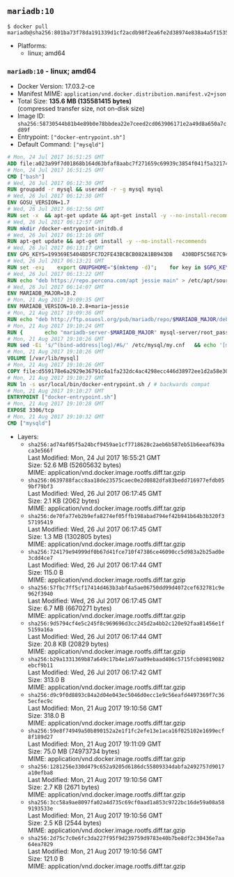 ## `mariadb:10`

```console
$ docker pull mariadb@sha256:801ba73f78da191339d1cf2acdb98f2ea6fe2d38974e838a4a5f1535563e4ed7
```

-	Platforms:
	-	linux; amd64

### `mariadb:10` - linux; amd64

-	Docker Version: 17.03.2-ce
-	Manifest MIME: `application/vnd.docker.distribution.manifest.v2+json`
-	Total Size: **135.6 MB (135581415 bytes)**  
	(compressed transfer size, not on-disk size)
-	Image ID: `sha256:58730544b81b4e89b0e78bbdea22e7ceed2cd063906171e2a49d8a650a7cd89f`
-	Entrypoint: `["docker-entrypoint.sh"]`
-	Default Command: `["mysqld"]`

```dockerfile
# Mon, 24 Jul 2017 16:51:25 GMT
ADD file:a023a99f7d01868b164d63bfaf8aabc7f271659c69939c3854f041f5a3217428 in / 
# Mon, 24 Jul 2017 16:51:25 GMT
CMD ["bash"]
# Wed, 26 Jul 2017 06:12:30 GMT
RUN groupadd -r mysql && useradd -r -g mysql mysql
# Wed, 26 Jul 2017 06:12:30 GMT
ENV GOSU_VERSION=1.7
# Wed, 26 Jul 2017 06:12:56 GMT
RUN set -x 	&& apt-get update && apt-get install -y --no-install-recommends ca-certificates wget && rm -rf /var/lib/apt/lists/* 	&& wget -O /usr/local/bin/gosu "https://github.com/tianon/gosu/releases/download/$GOSU_VERSION/gosu-$(dpkg --print-architecture)" 	&& wget -O /usr/local/bin/gosu.asc "https://github.com/tianon/gosu/releases/download/$GOSU_VERSION/gosu-$(dpkg --print-architecture).asc" 	&& export GNUPGHOME="$(mktemp -d)" 	&& gpg --keyserver ha.pool.sks-keyservers.net --recv-keys B42F6819007F00F88E364FD4036A9C25BF357DD4 	&& gpg --batch --verify /usr/local/bin/gosu.asc /usr/local/bin/gosu 	&& rm -r "$GNUPGHOME" /usr/local/bin/gosu.asc 	&& chmod +x /usr/local/bin/gosu 	&& gosu nobody true 	&& apt-get purge -y --auto-remove ca-certificates wget
# Wed, 26 Jul 2017 06:12:57 GMT
RUN mkdir /docker-entrypoint-initdb.d
# Wed, 26 Jul 2017 06:13:16 GMT
RUN apt-get update && apt-get install -y --no-install-recommends 		apt-transport-https ca-certificates 		pwgen 	&& rm -rf /var/lib/apt/lists/*
# Wed, 26 Jul 2017 06:13:17 GMT
ENV GPG_KEYS=199369E5404BD5FC7D2FE43BCBCB082A1BB943DB 	430BDF5C56E7C94E848EE60C1C4CBDCDCD2EFD2A 	4D1BB29D63D98E422B2113B19334A25F8507EFA5
# Wed, 26 Jul 2017 06:13:21 GMT
RUN set -ex; 	export GNUPGHOME="$(mktemp -d)"; 	for key in $GPG_KEYS; do 		gpg --keyserver ha.pool.sks-keyservers.net --recv-keys "$key"; 	done; 	gpg --export $GPG_KEYS > /etc/apt/trusted.gpg.d/mariadb.gpg; 	rm -r "$GNUPGHOME"; 	apt-key list
# Wed, 26 Jul 2017 06:13:22 GMT
RUN echo "deb https://repo.percona.com/apt jessie main" > /etc/apt/sources.list.d/percona.list 	&& { 		echo 'Package: *'; 		echo 'Pin: release o=Percona Development Team'; 		echo 'Pin-Priority: 998'; 	} > /etc/apt/preferences.d/percona
# Wed, 26 Jul 2017 06:14:07 GMT
ENV MARIADB_MAJOR=10.2
# Mon, 21 Aug 2017 19:09:35 GMT
ENV MARIADB_VERSION=10.2.8+maria~jessie
# Mon, 21 Aug 2017 19:09:36 GMT
RUN echo "deb http://ftp.osuosl.org/pub/mariadb/repo/$MARIADB_MAJOR/debian jessie main" > /etc/apt/sources.list.d/mariadb.list 	&& { 		echo 'Package: *'; 		echo 'Pin: release o=MariaDB'; 		echo 'Pin-Priority: 999'; 	} > /etc/apt/preferences.d/mariadb
# Mon, 21 Aug 2017 19:10:24 GMT
RUN { 		echo "mariadb-server-$MARIADB_MAJOR" mysql-server/root_password password 'unused'; 		echo "mariadb-server-$MARIADB_MAJOR" mysql-server/root_password_again password 'unused'; 	} | debconf-set-selections 	&& apt-get update 	&& apt-get install -y 		"mariadb-server=$MARIADB_VERSION" 		percona-xtrabackup-24 		socat 	&& rm -rf /var/lib/apt/lists/* 	&& sed -ri 's/^user\s/#&/' /etc/mysql/my.cnf /etc/mysql/conf.d/* 	&& rm -rf /var/lib/mysql && mkdir -p /var/lib/mysql /var/run/mysqld 	&& chown -R mysql:mysql /var/lib/mysql /var/run/mysqld 	&& chmod 777 /var/run/mysqld
# Mon, 21 Aug 2017 19:10:26 GMT
RUN sed -Ei 's/^(bind-address|log)/#&/' /etc/mysql/my.cnf 	&& echo '[mysqld]\nskip-host-cache\nskip-name-resolve' > /etc/mysql/conf.d/docker.cnf
# Mon, 21 Aug 2017 19:10:26 GMT
VOLUME [/var/lib/mysql]
# Mon, 21 Aug 2017 19:10:26 GMT
COPY file:d559178e6a2929e36791c6a1fa232dc4ac4298ecc446d38972ee1d2a58e30621 in /usr/local/bin/ 
# Mon, 21 Aug 2017 19:10:27 GMT
RUN ln -s usr/local/bin/docker-entrypoint.sh / # backwards compat
# Mon, 21 Aug 2017 19:10:27 GMT
ENTRYPOINT ["docker-entrypoint.sh"]
# Mon, 21 Aug 2017 19:10:28 GMT
EXPOSE 3306/tcp
# Mon, 21 Aug 2017 19:10:32 GMT
CMD ["mysqld"]
```

-	Layers:
	-	`sha256:ad74af05f5a24bcf9459ae1cf7718628c2aeb6b587eb51b6eeaf639aca3e566f`  
		Last Modified: Mon, 24 Jul 2017 16:55:21 GMT  
		Size: 52.6 MB (52605632 bytes)  
		MIME: application/vnd.docker.image.rootfs.diff.tar.gzip
	-	`sha256:0639788facc8aa18de23575caec0e2d0882dfa83bedd716977efdb059bf79bf3`  
		Last Modified: Wed, 26 Jul 2017 06:17:45 GMT  
		Size: 2.1 KB (2062 bytes)  
		MIME: application/vnd.docker.image.rootfs.diff.tar.gzip
	-	`sha256:de70fa77eb2b9efa8274ef05ffb198abad794ef42b941b64b3b320f357195419`  
		Last Modified: Wed, 26 Jul 2017 06:17:45 GMT  
		Size: 1.3 MB (1302805 bytes)  
		MIME: application/vnd.docker.image.rootfs.diff.tar.gzip
	-	`sha256:724179e94999df0b67d41fce710f47386ce46090cc5d983a2b25ad0e3cdd4ce7`  
		Last Modified: Wed, 26 Jul 2017 06:17:44 GMT  
		Size: 115.0 B  
		MIME: application/vnd.docker.image.rootfs.diff.tar.gzip
	-	`sha256:57fbc7ff5cf17414d463b3abf4a5ae06750dd99d4072cef632781c9e962f3940`  
		Last Modified: Wed, 26 Jul 2017 06:17:45 GMT  
		Size: 6.7 MB (6670271 bytes)  
		MIME: application/vnd.docker.image.rootfs.diff.tar.gzip
	-	`sha256:9d5794cf4e5c245f8c969696d3cc245d2a4bb2c120e92faa81456e1f5159a16a`  
		Last Modified: Wed, 26 Jul 2017 06:17:44 GMT  
		Size: 20.8 KB (20829 bytes)  
		MIME: application/vnd.docker.image.rootfs.diff.tar.gzip
	-	`sha256:b29a1331369b87a649c17b4e1a97aa09ebaad406c5715fcb09819082ebcf9b11`  
		Last Modified: Wed, 26 Jul 2017 06:17:42 GMT  
		Size: 313.0 B  
		MIME: application/vnd.docker.image.rootfs.diff.tar.gzip
	-	`sha256:d9c9f0d8893c84a2d04e043ec5046d0ecc1e9c56eafd4497369f7c365ecfec9c`  
		Last Modified: Mon, 21 Aug 2017 19:10:56 GMT  
		Size: 318.0 B  
		MIME: application/vnd.docker.image.rootfs.diff.tar.gzip
	-	`sha256:59e8f74949a50b890152a2e1f1fc2efe13e1aca16f025102e1699ecf8f189d27`  
		Last Modified: Mon, 21 Aug 2017 19:11:09 GMT  
		Size: 75.0 MB (74973734 bytes)  
		MIME: application/vnd.docker.image.rootfs.diff.tar.gzip
	-	`sha256:1281256e330d479c652a9205d6186dc55809334dabfa2492757d9017a10efba8`  
		Last Modified: Mon, 21 Aug 2017 19:10:56 GMT  
		Size: 2.7 KB (2671 bytes)  
		MIME: application/vnd.docker.image.rootfs.diff.tar.gzip
	-	`sha256:3cc58a9ae8097fa02a4d735c69cf0aad1a853c9722bc16de59a08a589193533e`  
		Last Modified: Mon, 21 Aug 2017 19:10:56 GMT  
		Size: 2.5 KB (2544 bytes)  
		MIME: application/vnd.docker.image.rootfs.diff.tar.gzip
	-	`sha256:2d75c7c0e6fc3da227f95f9d239759d9783e40b7be8df2c30436e7aa64ea7829`  
		Last Modified: Mon, 21 Aug 2017 19:10:56 GMT  
		Size: 121.0 B  
		MIME: application/vnd.docker.image.rootfs.diff.tar.gzip
